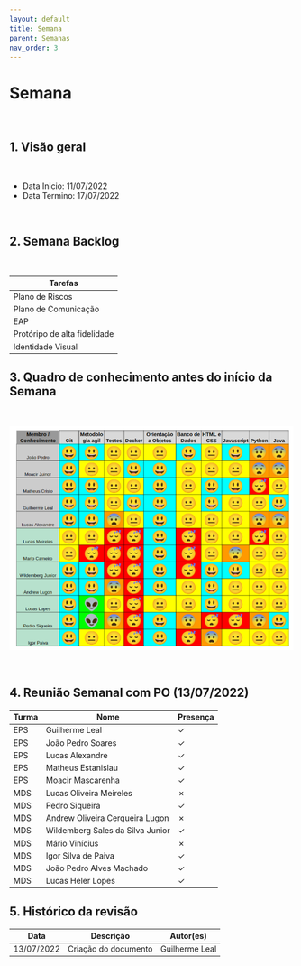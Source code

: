 ```yaml
---
layout: default
title: Semana 
parent: Semanas
nav_order: 3
---
```


# Semana 

<br>

## 1. Visão geral

<br>

- Data Inicio: 11/07/2022
- Data Termino: 17/07/2022

<br>

## 2. Semana Backlog

<br>

|Tarefas|
|--------|
|Plano de Riscos|
|Plano de Comunicação|
|EAP|
|Protóripo de alta fidelidade|
|Identidade Visual|

## 3. Quadro de conhecimento antes do início da Semana

<br>

![Quadro de conhecimento Semana ](../../assets/images/quadro_conhecimento-0.png)

<br>

## 4. Reunião Semanal com PO (13/07/2022)

|Turma|Nome|Presença|
|--|--|--|
|EPS|Guilherme Leal|&check;|
|EPS|João Pedro Soares|&check;|
|EPS|Lucas Alexandre|&check;|
|EPS|Matheus Estanislau|&check;|
|EPS|Moacir Mascarenha|&check;|
|MDS|Lucas Oliveira Meireles|&cross;|
|MDS|Pedro Siqueira|&check;|
|MDS|Andrew Oliveira Cerqueira Lugon|&cross;|
|MDS|Wildemberg Sales da Silva Junior|&check;|
|MDS|Mário Vinícius|&cross;|
|MDS|Igor Silva de Paiva|&check;|
|MDS|João Pedro Alves Machado|&check;|
|MDS|Lucas Heler Lopes|&check;|

## 5. Histórico da revisão

|**Data**|**Descrição**|**Autor(es)**|
|--------|-------------|-------------|
|13/07/2022|Criação do documento| Guilherme Leal |